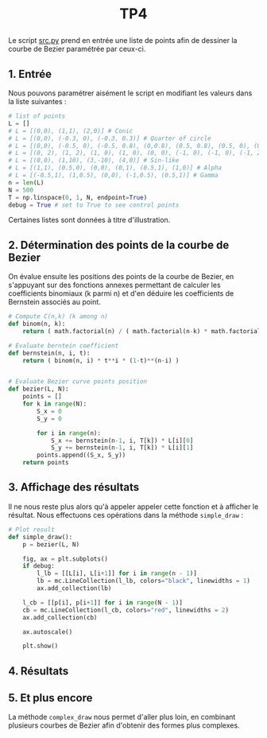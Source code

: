 # <p align="center">TP4</p>

Le script [src.py](https://github.com/LelayJ-ESIEE/4I/blob/master/Sciences_Ingenieur/SI1-Algebre_avance/TP4/src.py) prend en entrée une liste de points afin de dessiner la courbe de Bezier paramétrée par ceux-ci.

## 1. Entrée

Nous pouvons paramétrer aisément le script en modifiant les valeurs dans la liste suivantes :

```py
# list of points
L = []
# L = [(0,0), (1,1), (2,0)] # Conic
# L = [(0,0), (-0.3, 0), (-0.3, 0.3)] # Quarter of circle
# L = [(0,0), (-0.5, 0), (-0.5, 0.8), (0,0.8), (0.5, 0.8), (0.5, 0), (0,0)] # Near circle
# L = [(0, 2), (1, 2), (1, 0), (1, 0), (0, 0), (-1, 0), (-1, 0), (-1, 2), (0, 2)] # Egg
# L = [(0,0), (1,10), (3,-10), (4,0)] # Sin-like
# L = [(1,1), (0.5,0), (0,0), (0,1), (0.5,1), (1,0)] # Alpha
# L = [(-0.5,1), (1,0.5), (0,0), (-1,0.5), (0.5,1)] # Gamma
n = len(L)
N = 500
T = np.linspace(0, 1, N, endpoint=True)
debug = True # set to True to see control points
```

Certaines listes sont données à titre d'illustration.

## 2. Détermination des points de la courbe de Bezier

On évalue ensuite les positions des points de la courbe de Bezier, en s'appuyant sur des fonctions annexes permettant de calculer les coefficients binomiaux (k parmi n) et d'en déduire les coefficients de Bernstein associés au point.

```py
# Compute C(n,k) (k among n)
def binom(n, k):
    return ( math.factorial(n) / ( math.factorial(n-k) * math.factorial(k) ) )

# Evaluate berntein coefficient
def bernstein(n, i, t):
    return ( binom(n, i) * t**i * (1-t)**(n-i) )


# Evaluate Bezier curve points position
def bezier(L, N):
    points = []
    for k in range(N):
        S_x = 0
        S_y = 0

        for i in range(n):
            S_x += bernstein(n-1, i, T[k]) * L[i][0]
            S_y += bernstein(n-1, i, T[k]) * L[i][1]
        points.append((S_x, S_y))
    return points
```

## 3. Affichage des résultats

Il ne nous reste plus alors qu'à appeler appeler cette fonction et à afficher le résultat. Nous effectuons ces opérations dans la méthode `simple_draw` :

```py
# Plot result
def simple_draw():
    p = bezier(L, N)

    fig, ax = plt.subplots()
    if debug:
        l_lb = [[L[i], L[i+1]] for i in range(n - 1)]
        lb = mc.LineCollection(l_lb, colors="black", linewidths = 1)
        ax.add_collection(lb)

    l_cb = [[p[i], p[i+1]] for i in range(N - 1)]
    cb = mc.LineCollection(l_cb, colors="red", linewidths = 2)
    ax.add_collection(cb)

    ax.autoscale()

    plt.show()
```

## 4. Résultats

## 5. Et plus encore

La méthode `complex_draw` nous permet d'aller plus loin, en combinant plusieurs courbes de Bezier afin d'obtenir des formes plus complexes.